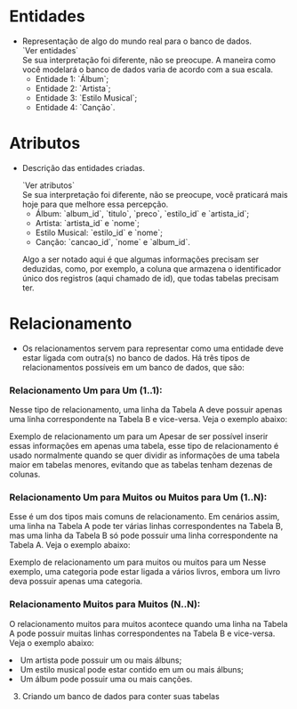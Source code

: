 # Entidades

* Representação de algo do mundo real para o banco de dados.
  <summary>
      `Ver entidades`
  </summary>
  Se sua interpretação foi diferente, não se preocupe. A maneira como você modelará o banco de dados varia de acordo com a sua escala.
  <ul>
      <li>Entidade 1: `Álbum`;</li>
      <li>Entidade 2: `Artista`;</li>
      <li>Entidade 3: `Estilo Musical`;</li>
      <li>Entidade 4: `Canção`.</li>
  </ul>

# Atributos
* Descrição das entidades criadas.

  <summary>
      `Ver atributos`
  </summary>
  Se sua interpretação foi diferente, não se preocupe, você praticará mais hoje para que melhore essa percepção.
  <ul>
    <li>Álbum: `album_id`, `titulo`, `preco`, `estilo_id` e `artista_id`;</li>
    <li>Artista: `artista_id` e `nome`;</li>
    <li>Estilo Musical: `estilo_id` e `nome`;</li>
    <li>Canção: `cancao_id`, `nome` e `album_id`.</li>
  </ul>
  <p>
      Algo a ser notado aqui é que algumas informações precisam ser deduzidas, como, por exemplo, a coluna que armazena o identificador único dos registros (aqui chamado de id), que todas tabelas precisam ter.
  </p>

# Relacionamento

* Os relacionamentos servem para representar como uma entidade deve estar ligada com outra(s) no banco de dados. Há três tipos de relacionamentos possíveis em um banco de dados, que são:

### Relacionamento Um para Um (1..1):
Nesse tipo de relacionamento, uma linha da Tabela A deve possuir apenas uma linha correspondente na Tabela B e vice-versa. Veja o exemplo abaixo:

Exemplo de relacionamento um para um
Apesar de ser possível inserir essas informações em apenas uma tabela, esse tipo de relacionamento é usado normalmente quando se quer dividir as informações de uma tabela maior em tabelas menores, evitando que as tabelas tenham dezenas de colunas.

###  Relacionamento Um para Muitos ou Muitos para Um (1..N):
Esse é um dos tipos mais comuns de relacionamento. Em cenários assim, uma linha na Tabela A pode ter várias linhas correspondentes na Tabela B, mas uma linha da Tabela B só pode possuir uma linha correspondente na Tabela A. Veja o exemplo abaixo:

Exemplo de relacionamento um para muitos ou muitos para um
Nesse exemplo, uma categoria pode estar ligada a vários livros, embora um livro deva possuir apenas uma categoria.

###  Relacionamento Muitos para Muitos (N..N):
O relacionamento muitos para muitos acontece quando uma linha na Tabela A pode possuir muitas linhas correspondentes na Tabela B e vice-versa. Veja o exemplo abaixo:

  <li>Um artista pode possuir um ou mais álbuns;</li>
  <li>Um estilo musical pode estar contido em um ou mais álbuns;</li>
  <li>Um álbum pode possuir uma ou mais canções.</li>

3) Criando um banco de dados para conter suas tabelas
